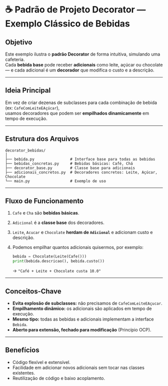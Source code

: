 # ☕ Padrão de Projeto Decorator — Exemplo Clássico de Bebidas

##  Objetivo

Este exemplo ilustra o **padrão Decorator** de forma intuitiva, simulando uma cafeteria.  
Cada **bebida base** pode receber **adicionais** como leite, açúcar ou chocolate — e cada adicional é um **decorador** que modifica o custo e a descrição.

---

##  Ideia Principal

Em vez de criar dezenas de subclasses para cada combinação de bebida (ex: `CafeComLeiteEAçúcar`),  
usamos decoradores que podem ser **empilhados dinamicamente** em tempo de execução.

---

##  Estrutura dos Arquivos

```
decorator_bebidas/
│
├── bebida.py                # Interface base para todas as bebidas
├── bebidas_concretas.py     # Bebidas básicas: Café, Chá
├── decorator_base.py        # Classe base para adicionais
├── adicionais_concretos.py  # Decoradores concretos: Leite, Açúcar, Chocolate
└── main.py                  # Exemplo de uso
```

---

##  Fluxo de Funcionamento

1. `Cafe` e `Cha` são **bebidas básicas**.
2. `Adicional` é a **classe base** dos decoradores.
3. `Leite`, `Acucar` e `Chocolate` **herdam de `Adicional`** e adicionam custo e descrição.
4. Podemos empilhar quantos adicionais quisermos, por exemplo:

   ```python
   bebida = Chocolate(Leite(Cafe()))
   print(bebida.descricao(), bebida.custo())
   ```

   → `"Café + Leite + Chocolate custa 10.0"`

---

## Conceitos-Chave

- **Evita explosão de subclasses:** não precisamos de `CafeComLeiteEAçucar`.
- **Empilhamento dinâmico:** os adicionais são aplicados em tempo de execução.
- **Mesmo tipo:** todas as bebidas e adicionais implementam a interface `Bebida`.
- **Aberto para extensão, fechado para modificação** (Princípio OCP).

---

##  Benefícios

- Código flexível e extensível.
- Facilidade em adicionar novos adicionais sem tocar nas classes existentes.
- Reutilização de código e baixo acoplamento.

